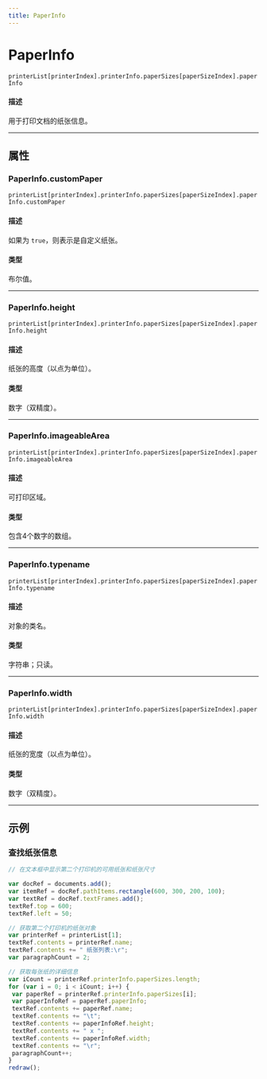 ```yaml
---
title: PaperInfo
---
```

# PaperInfo

`printerList[printerIndex].printerInfo.paperSizes[paperSizeIndex].paperInfo`

#### 描述

用于打印文档的纸张信息。

---

## 属性

### PaperInfo.customPaper

`printerList[printerIndex].printerInfo.paperSizes[paperSizeIndex].paperInfo.customPaper`

#### 描述

如果为 `true`，则表示是自定义纸张。

#### 类型

布尔值。

---

### PaperInfo.height

`printerList[printerIndex].printerInfo.paperSizes[paperSizeIndex].paperInfo.height`

#### 描述

纸张的高度（以点为单位）。

#### 类型

数字（双精度）。

---

### PaperInfo.imageableArea

`printerList[printerIndex].printerInfo.paperSizes[paperSizeIndex].paperInfo.imageableArea`

#### 描述

可打印区域。

#### 类型

包含4个数字的数组。

---

### PaperInfo.typename

`printerList[printerIndex].printerInfo.paperSizes[paperSizeIndex].paperInfo.typename`

#### 描述

对象的类名。

#### 类型

字符串；只读。

---

### PaperInfo.width

`printerList[printerIndex].printerInfo.paperSizes[paperSizeIndex].paperInfo.width`

#### 描述

纸张的宽度（以点为单位）。

#### 类型

数字（双精度）。

---

## 示例

### 查找纸张信息

```javascript
// 在文本框中显示第二个打印机的可用纸张和纸张尺寸

var docRef = documents.add();
var itemRef = docRef.pathItems.rectangle(600, 300, 200, 100);
var textRef = docRef.textFrames.add();
textRef.top = 600;
textRef.left = 50;

// 获取第二个打印机的纸张对象
var printerRef = printerList[1];
textRef.contents = printerRef.name;
textRef.contents += " 纸张列表:\r";
var paragraphCount = 2;

// 获取每张纸的详细信息
var iCount = printerRef.printerInfo.paperSizes.length;
for (var i = 0; i < iCount; i++) {
 var paperRef = printerRef.printerInfo.paperSizes[i];
 var paperInfoRef = paperRef.paperInfo;
 textRef.contents += paperRef.name;
 textRef.contents += "\t";
 textRef.contents += paperInfoRef.height;
 textRef.contents += " x ";
 textRef.contents += paperInfoRef.width;
 textRef.contents += "\r";
 paragraphCount++;
}
redraw();
```
